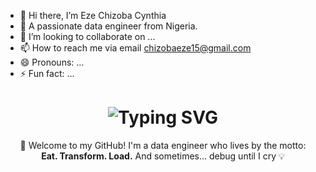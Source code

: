 - 👋 Hi there, I’m Eze Chizoba Cynthia
- 👀 A passionate data engineer from Nigeria.
- 💞️ I’m looking to collaborate on ...
- 📫 How to reach me via email chizobaeze15@gmail.com
- 😄 Pronouns: ...
- ⚡ Fun fact: ...

<div align="center">
  <h1>
    <img src="https://readme-typing-svg.herokuapp.com?font=JetBrains+Mono&size=25&duration=3000&color=000000&center=true&vCenter=true&width=600&lines=Hi,+I'm+Chizoba+Eze;Data+Engineer+💻+|+Code,+Clean,+Load!" alt="Typing SVG" />
  </h1>
</div>

<p align="center">
  👋 Welcome to my GitHub! I'm a data engineer who lives by the motto: <br>
  <strong>Eat. Transform. Load.</strong> And sometimes... debug until I cry 💡
</p>
